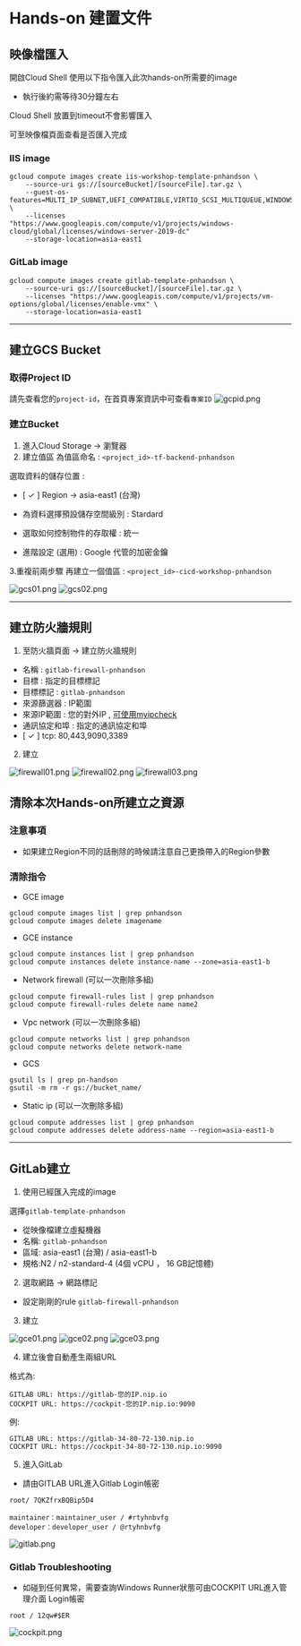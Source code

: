 # Hands-on 建置文件

## 映像檔匯入

開啟Cloud Shell 使用以下指令匯入此次hands-on所需要的image

- 執行後約需等待30分鐘左右

Cloud Shell 放置到timeout不會影響匯入

可至映像檔頁面查看是否匯入完成

### IIS image

```
gcloud compute images create iis-workshop-template-pnhandson \
    --source-uri gs://[sourceBucket]/[sourceFile].tar.gz \
    --guest-os-features=MULTI_IP_SUBNET,UEFI_COMPATIBLE,VIRTIO_SCSI_MULTIQUEUE,WINDOWS \
    --licenses "https://www.googleapis.com/compute/v1/projects/windows-cloud/global/licenses/windows-server-2019-dc"
    --storage-location=asia-east1
```    

### GitLab image

```
gcloud compute images create gitlab-template-pnhandson \
    --source-uri gs://[sourceBucket]/[sourceFile].tar.gz \
    --licenses "https://www.googleapis.com/compute/v1/projects/vm-options/global/licenses/enable-vmx" \
    --storage-location=asia-east1
```

---

## 建立GCS Bucket

### 取得Project ID

請先查看您的`project-id`，在首頁專案資訊中可查看`專案ID`
![gcpid.png](images/gcpid.png)

### 建立Bucket

1. 進入Cloud Storage -> 瀏覽器
2. 建立值區
為值區命名 : `<project_id>-tf-backend-pnhandson`

選取資料的儲存位置 : 

- [ ✓ ] Region -> asia-east1 (台灣)

- 為資料選擇預設儲存空間級別 : Stardard

- 選取如何控制物件的存取權 : 統一

- 進階設定 (選用) : Google 代管的加密金鑰

3.重複前兩步驟 
再建立一個值區 : `<project_id>-cicd-workshop-pnhandson`

![gcs01.png](images/gcs01.png)
![gcs02.png](images/gcs02.png)

---

## 建立防火牆規則

1. 至防火牆頁面 -> 建立防火牆規則

- 名稱 : `gitlab-firewall-pnhandson`
- 目標 : 指定的目標標記
- 目標標記 : `gitlab-pnhandson`
- 來源篩選器 : IP範圍
- 來源IP範圍 : 您的對外IP , [可使用myipcheck](https://myip.com.tw/)
- 通訊協定和埠 : 指定的通訊協定和埠
- [ ✓ ] tcp: 80,443,9090,3389

2. 建立

![firewall01.png](images/firewall01.png)
![firewall02.png](images/firewall02.png)
![firewall03.png](images/firewall03.png)


## 清除本次Hands-on所建立之資源

### 注意事項

- 如果建立Region不同的話刪除的時候請注意自己更換帶入的Region參數

### 清除指令

- GCE image
```
gcloud compute images list | grep pnhandson
gcloud compute images delete imagename
```

- GCE instance

```
gcloud compute instances list | grep pnhandson
gcloud compute instances delete instance-name --zone=asia-east1-b
```

- Network firewall (可以一次刪除多組)
```
gcloud compute firewall-rules list | grep pnhandson
gcloud compute firewall-rules delete name name2
```

- Vpc network (可以一次刪除多組)
```
gcloud compute networks list | grep pnhandson
gcloud compute networks delete network-name
```

- GCS
```
gsutil ls | grep pn-handson
gsutil -m rm -r gs://bucket_name/
```

- Static ip  (可以一次刪除多組)
```
gcloud compute addresses list | grep pnhandson
gcloud compute addresses delete address-name --region=asia-east1-b
```




---

## GitLab建立

1. 使用已經匯入完成的image 

選擇`gitlab-template-pnhandson`
  
- 從映像檔建立虛擬機器
- 名稱: `gitlab-pnhandson`
- 區域: asia-east1 (台灣) / asia-east1-b
- 規格:N2 / n2-standard-4 (4個 vCPU ， 16 GB記憶體)

2. 選取網路 -> 網路標記

- 設定剛剛的rule 
`gitlab-firewall-pnhandson`

3. 建立

![gce01.png](images/gce01.png)
![gce02.png](images/gce02.png)
![gce03.png](images/gce03.png)

4. 建立後會自動產生兩組URL

格式為:

```
GITLAB URL: https://gitlab-您的IP.nip.io
COCKPIT URL: https://cockpit-您的IP.nip.io:9090
```

例:

```
GITLAB URL: https://gitlab-34-80-72-130.nip.io
COCKPIT URL: https://cockpit-34-80-72-130.nip.io:9090
```

5. 進入GitLab

- 請由GITLAB URL進入Gitlab
Login帳密

```
root/ 7QKZfrxBQBip5D4
```

```
maintainer：maintainer_user / #rtyhnbvfg
developer：developer_user / @rtyhnbvfg
```

![gitlab.png](images/gitlab.png)

### Gitlab Troubleshooting

- 如碰到任何異常，需要查詢Windows Runner狀態可由COCKPIT URL進入管理介面
Login帳密

```
root / 12qw#$ER
```

![cockpit.png](images/cockpit.png)
